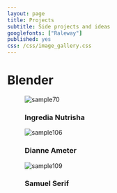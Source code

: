 ```yaml
---
layout: page
title: Projects
subtitle: Side projects and ideas
googlefonts: ["Raleway"]
published: yes
css: /css/image_gallery.css
---
```


# Blender

<figure class="snip1585">
  <img src="https://s3-us-west-2.amazonaws.com/s.cdpn.io/331810/sample70.jpg" alt="sample70" />
  <figcaption>
    <h3>Ingredia <span>Nutrisha</span></h3>
  </figcaption>
  <a href="#"></a>
</figure>
<figure class="snip1585 hover"><img src="https://s3-us-west-2.amazonaws.com/s.cdpn.io/331810/sample106.jpg" alt="sample106" />
  <figcaption>
    <h3>Dianne <span>Ameter</span></h3>
  </figcaption>
  <a href="#"></a>
</figure>
<figure class="snip1585"><img src="https://s3-us-west-2.amazonaws.com/s.cdpn.io/331810/sample109.jpg" alt="sample109" />
  <figcaption>
    <h3>Samuel <span>Serif</span></h3>
  </figcaption>
  <a href="#"></a>
</figure>
